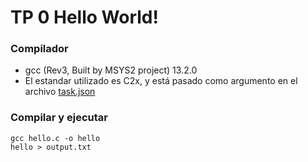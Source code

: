 # TP 0 Hello World!

### Compilador
- gcc (Rev3, Built by MSYS2 project) 13.2.0
- El estandar utilizado es C2x, y está pasado como argumento en el archivo [task.json](https://github.com/liofranco/SSL/blob/main/.vscode/tasks.json)

### Compilar y ejecutar
```
gcc hello.c -o hello
hello > output.txt
```